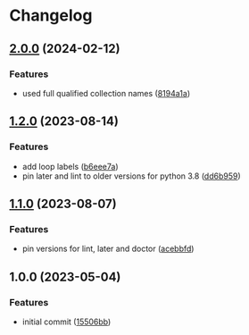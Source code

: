 # Changelog

## [2.0.0](https://github.com/rolehippie/ansible/compare/v1.2.0...v2.0.0) (2024-02-12)


### Features

* used full qualified collection names ([8194a1a](https://github.com/rolehippie/ansible/commit/8194a1aac733c7f9c2b8a2e689cc91ffe9a99bf9))

## [1.2.0](https://github.com/rolehippie/ansible/compare/v1.1.0...v1.2.0) (2023-08-14)


### Features

* add loop labels ([b6eee7a](https://github.com/rolehippie/ansible/commit/b6eee7a8614a8bd3ae2436b723cd92f4c4b9f17c))
* pin later and lint to older versions for python 3.8 ([dd6b959](https://github.com/rolehippie/ansible/commit/dd6b959e6bd2ad070347b6bc3a0ecc7699af403d))

## [1.1.0](https://github.com/rolehippie/ansible/compare/v1.0.0...v1.1.0) (2023-08-07)


### Features

* pin versions for lint, later and doctor ([acebbfd](https://github.com/rolehippie/ansible/commit/acebbfdf249847982561d151b259a06b1a9f4e7b))

## 1.0.0 (2023-05-04)


### Features

* initial commit ([15506bb](https://github.com/rolehippie/ansible/commit/15506bb719bedf1da802d7cccabb459b40860c25))
